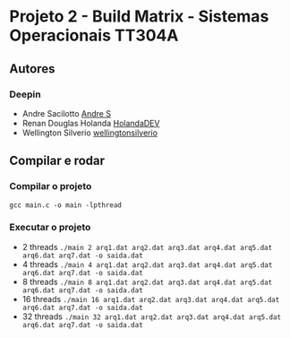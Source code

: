 # Projeto 2 - Build Matrix - Sistemas Operacionais TT304A

## Autores

### Deepin

- Andre Sacilotto [Andre S](https://github.com/231396)
- Renan Douglas Holanda [HolandaDEV](https://github.com/HolandaDEV)
- Wellington Silverio [wellingtonsilverio](https://github.com/wellingtonsilverio)

## Compilar e rodar

### Compilar o projeto

`gcc main.c -o main -lpthread`

### Executar o projeto

- 2 threads
`./main 2 arq1.dat arq2.dat arq3.dat arq4.dat arq5.dat arq6.dat arq7.dat -o saida.dat`
- 4 threads
`./main 4 arq1.dat arq2.dat arq3.dat arq4.dat arq5.dat arq6.dat arq7.dat -o saida.dat`
- 8 threads
`./main 8 arq1.dat arq2.dat arq3.dat arq4.dat arq5.dat arq6.dat arq7.dat -o saida.dat`
- 16 threads
`./main 16 arq1.dat arq2.dat arq3.dat arq4.dat arq5.dat arq6.dat arq7.dat -o saida.dat`
- 32 threads
`./main 32 arq1.dat arq2.dat arq3.dat arq4.dat arq5.dat arq6.dat arq7.dat -o saida.dat`
